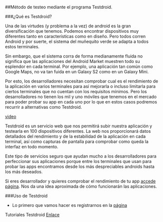 ##Método de testeo mediante el programa Testdroid.


###¿Qué es Testdroid?

Una de las virtudes (y problema a la vez) de android es la gran diversificación que tenemos. Podemos encontrar dispositivos muy diferentes tanto en características como en diseño. Pero todos corren Android y por suerte, el sistema del muñequito verde se adapta a todos estos terminales.

Sin embargo, que el sistema corra de forma medianamente fluida no significa que las aplicaciones del Android Market muestren todo su esplendor en cada terminal. Por ejemplo, una aplicación tan común como Google Maps, no va tan fuida en un Galaxy S2 como en un Galaxy Mini.

Por esto, los desarrolladores necesitan comprobar cual es el rendimiento de la aplicación en varios terminales para así mejorarla o incluso limitarla para ciertos terminales que no cuentan con los requisitos mínimos. Pero los desarrolladores no tienen los mil y uno móviles que tenemos en el mercado para poder probar su app en cada uno por lo que en estos casos podremos recurrir a alternativas como Testdroid.

[video](https://www.youtube.com/watch?v=zj11lzUmScg#t=37)

Testdroid es un servicio web que nos permitirá subir nuestra aplicación y testearla en 100 dispositivos diferentes. La web nos proporcionará datos detallados del rendimiento y de la estabilidad de la aplicación en cada terminal, así como capturas de pantalla para comprobar como queda la interfaz en todo momento.

Este tipo de servicios seguro que ayudan mucho a los desarrolladores para perfeccionar sus aplicaciones porque entre los terminales que usan para probar las apps encontramos desde los más despreciables androids hasta los más deseados.

Si eres desarrollador y quieres comprobar el rendimiento de tu app [accede página](https://cloud.testdroid.com/). Nos da una idea aproximada de cómo funcionarán las aplicaciones.

###Uso de Testdroid
- Lo primero que vamos hacer es registrarnos en la [página](http://testdroid.com/#)

Tutoriales Testdroid
[Enlace](https://www.youtube.com/playlist?list=PLY1_jWSmq0VLXUwfI1d6AMyOB9Z8JZYSh)
